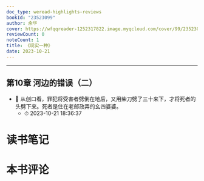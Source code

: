 ```yaml
---
doc_type: weread-highlights-reviews
bookId: "23523099"
author: 余华
cover: https://wfqqreader-1252317822.image.myqcloud.com/cover/99/23523099/t7_23523099.jpg
reviewCount: 0
noteCount: 1
title: 《现实一种》
date: 2023-10-21
---
```


---


## 第10章 河边的错误（二）


- 📌 从创口看，罪犯将受害者劈倒在地后，又用柴刀劈了三十来下，才将死者的头劈下来。死者是住在老邮政弄的幺四婆婆。 
    - ⏱ 2023-10-21 18:36:37 

# 读书笔记


# 本书评论
